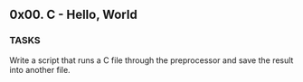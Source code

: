 ## 0x00. C - Hello, World
### TASKS
Write a script that runs a C file through the preprocessor
and save the result into another file.
